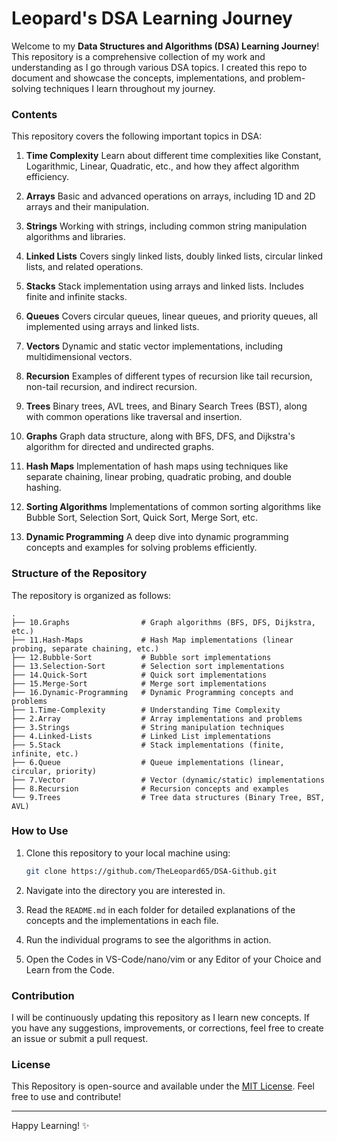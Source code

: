 # Leopard's DSA Learning Journey

Welcome to my **Data Structures and Algorithms (DSA) Learning Journey**! This repository is a comprehensive collection of my work and understanding as I go through various DSA topics. I created this repo to document and showcase the concepts, implementations, and problem-solving techniques I learn throughout my journey.

### Contents

This repository covers the following important topics in DSA:

1. **Time Complexity**
   Learn about different time complexities like Constant, Logarithmic, Linear, Quadratic, etc., and how they affect algorithm efficiency.

2. **Arrays**
   Basic and advanced operations on arrays, including 1D and 2D arrays and their manipulation.

3. **Strings**
   Working with strings, including common string manipulation algorithms and libraries.

4. **Linked Lists**
   Covers singly linked lists, doubly linked lists, circular linked lists, and related operations.

5. **Stacks** 
   Stack implementation using arrays and linked lists. Includes finite and infinite stacks.

6. **Queues** 
   Covers circular queues, linear queues, and priority queues, all implemented using arrays and linked lists.

7. **Vectors** 
   Dynamic and static vector implementations, including multidimensional vectors.

8. **Recursion** 
   Examples of different types of recursion like tail recursion, non-tail recursion, and indirect recursion.

9. **Trees** 
   Binary trees, AVL trees, and Binary Search Trees (BST), along with common operations like traversal and insertion.

10. **Graphs** 
    Graph data structure, along with BFS, DFS, and Dijkstra's algorithm for directed and undirected graphs.

11. **Hash Maps** 
    Implementation of hash maps using techniques like separate chaining, linear probing, quadratic probing, and double hashing.

12. **Sorting Algorithms** 
    Implementations of common sorting algorithms like Bubble Sort, Selection Sort, Quick Sort, Merge Sort, etc.

13. **Dynamic Programming** 
    A deep dive into dynamic programming concepts and examples for solving problems efficiently.

### Structure of the Repository

The repository is organized as follows:

```
.
├── 10.Graphs                # Graph algorithms (BFS, DFS, Dijkstra, etc.)
├── 11.Hash-Maps             # Hash Map implementations (linear probing, separate chaining, etc.)
├── 12.Bubble-Sort           # Bubble sort implementations
├── 13.Selection-Sort        # Selection sort implementations
├── 14.Quick-Sort            # Quick sort implementations
├── 15.Merge-Sort            # Merge sort implementations
├── 16.Dynamic-Programming   # Dynamic Programming concepts and problems
├── 1.Time-Complexity        # Understanding Time Complexity
├── 2.Array                  # Array implementations and problems
├── 3.Strings                # String manipulation techniques
├── 4.Linked-Lists           # Linked List implementations
├── 5.Stack                  # Stack implementations (finite, infinite, etc.)
├── 6.Queue                  # Queue implementations (linear, circular, priority)
├── 7.Vector                 # Vector (dynamic/static) implementations
├── 8.Recursion              # Recursion concepts and examples
└── 9.Trees                  # Tree data structures (Binary Tree, BST, AVL)
```

### How to Use

1. Clone this repository to your local machine using:
    ```bash
    git clone https://github.com/TheLeopard65/DSA-Github.git
    ```

2. Navigate into the directory you are interested in.

3. Read the `README.md` in each folder for detailed explanations of the concepts and the implementations in each file.

4. Run the individual programs to see the algorithms in action.

5. Open the Codes in VS-Code/nano/vim or any Editor of your Choice and Learn from the Code.

### Contribution

I will be continuously updating this repository as I learn new concepts. If you have any suggestions, improvements, or corrections, feel free to create an issue or submit a pull request.

### License

This Repository is open-source and available under the [MIT License](LICENSE). Feel free to use and contribute!

---

Happy Learning! ✨

